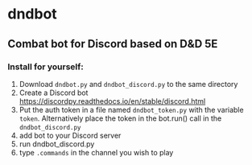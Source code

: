 # dndbot

## Combat bot for Discord based on D&D 5E

### Install for yourself:
1. Download `dndbot.py` and `dndbot_discord.py` to the same directory
2. Create a Discord bot https://discordpy.readthedocs.io/en/stable/discord.html
3. Put the auth token in a file named `dndbot_token.py` with the variable `token`. Alternatively place the token in the bot.run(<token>) call in the `dndbot_discord.py`
4. add bot to your Discord server
5. run dndbot_discord.py
6. type `.commands` in the channel you wish to play
